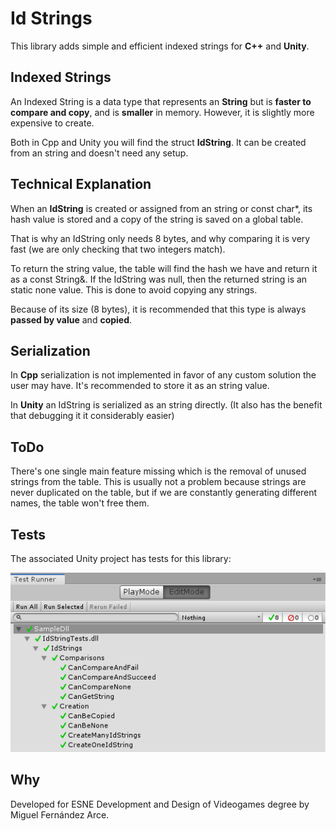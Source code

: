 # Id Strings

This library adds simple and efficient indexed strings for **C++** and **Unity**.

## Indexed Strings

An Indexed String is a data type that represents an **String** but is **faster to compare and copy**, and is **smaller** in memory. However, it is slightly more expensive to create.

Both in Cpp and Unity you will find the struct **IdString**. It can be created from an string and doesn't need any setup.

## Technical Explanation

When an **IdString** is created or assigned from an string or const char*, its hash value is stored and a copy of the string is saved on a global table.

That is why an IdString only needs 8 bytes, and why comparing it is very fast (we are only checking that two integers match).

To return the string value, the table will find the hash we have and return it as a const String&. If the IdString was null, then the returned string is an static none value. This is done to avoid copying any strings.

Because of its size (8 bytes), it is recommended that this type is always **passed by value** and **copied**.

## Serialization

In **Cpp** serialization is not implemented in favor of any custom solution the user may have. It's recommended to store it as an string value.

In **Unity** an IdString is serialized as an string directly. (It also has the benefit that debugging it it considerably easier)

## ToDo

There's one single main feature missing which is the removal of unused strings from the table. This is usually not a problem because strings are never duplicated on the table, but if we are constantly generating different names, the table won't free them.

## Tests

The associated Unity project has tests for this library:

![Tests](Docs/Tests.png)



## Why

Developed for ESNE Development and Design of Videogames degree by Miguel Fernández Arce.